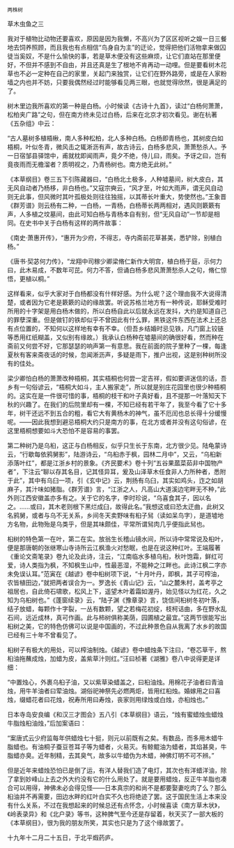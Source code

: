     两株树 

   草木虫鱼之三

   我对于植物比动物还要喜欢，原因是因为我懒，不高兴为了区区视听之娱一日三餐地去饲养照顾，而且我也有点相信“鸟身自为主”的迂论，觉得把他们活物拿来做囚徒当奚奴，不是什么愉快的事，若是草木便没有这些麻烦，让它们直站在那里便好，不但并不感到不自由，并且还真是生了根地不肯再动一动哩。但是要看树木花草也不必一定种在自己的家里，关起门来独赏，让它们在野外路旁，或是在人家粉墙之内也并不妨，只要我偶然经过时能够看见两三眼，也就觉得欣然，很是满足的了。

   树木里边我所喜欢的第一种是白杨。小时候读《古诗十九首》，读过“白杨何萧萧，松柏夹广路”之句，但在南方终未见过白杨，后来在北京才初次看见。谢在杭著《五杂组》中云：

   “古人墓树多植梧楸，南人多种松柏，北人多种白杨。白杨即青杨也，其树皮白如梧桐，叶似冬青，微风击之辄淅沥有声，故古诗云，白杨多悲风，萧萧愁杀人。予一日宿邹县驿馆中，甫就枕即闻雨声，竟夕不绝，侍儿曰，雨矣。予讶之曰，岂有竟夜雨而无檐溜者？质明视之，乃青杨树也。南方绝无此树。”

   《本草纲目》卷三五下引陈藏器曰，“白杨北土极多，人种墟墓间，树大皮白，其无风自动者乃杨栘，非白杨也。”又寇宗奭云，“风才至，叶如大雨声，谓无风自动则无此事，但风微时其叶孤极处则往往独摇，以其蒂长叶重大，势使然也。”王象晋《群芳谱》则云杨有二种，一白杨，一青杨，白杨蒂长两两相对，遇风则簌簌有声，人多植之坟墓间，由此可知白杨与青杨本自有别，但“无风自动”一节却是相同。在史书中关于白杨有这样的两件故事：

   《南史·萧惠开传》，“惠开为少府，不得志，寺内斋前花草甚美，悉铲除，别植白杨。”

   《唐书·契苾何力传》，“龙翔中司稼少卿梁脩仁新作大明宫，植白杨于庭，示何力曰，此木易成，不数年可芘。何力不答，但诵白杨多悲风萧萧愁杀人之句，脩仁惊悟，更植以桐。”

   这样看来，似乎大家对于白杨都没有什样好感。为什么呢？这个理由我不大说得清楚，或者因为它老是簌簌的动的缘故罢。听说苏格兰地方有一种传说，耶稣受难时所用的十字架是用白杨木做的，所以白杨自此以后就永远在发抖，大约是知道自己的罪孽深重。但是做钉的铁却似乎不曾因此有什么罪，黑铁这件东西在法术上还总有点位置的，不知何以这样地有幸有不幸。（但吾乡结婚时忌见铁，凡门窗上铰链等悉用红纸糊盖，又似别有缘故。）我承认白杨种在墟墓间的确很好看，然而种在斋前又何尝不好，它那瑟瑟的响声第一有意思。我在前面的院子里种了一棵，每逢夏秋有客来斋夜话的时候，忽闻淅沥声，多疑是雨下，推户出视，这是别种树所没有的佳处。

   梁少卿怕白杨的萧萧改种梧桐，其实梧桐也何尝一定吉祥，假如要讲迷信的话，吾乡有一句俗谚云，“梧桐大如斗，主人搬家走”，所以就是别庄花园里也很少种梧桐的。这实在是一件很可惜的事，梧桐的枝干和叶子真好看，且不提那一叶落知天下秋的兴趣了。在我们的后院里却有一棵，不知已经有若干年了，我至今看了它十多年，树干还远不到五合的粗，看它大有黄杨木的神气，虽不厄闰也总长得十分缓慢呢。——因此我想到避忌梧桐大约只是南方的事，在北方或者并没有这句俗谚，在这里梧桐想要如斗大恐怕不是容易的事罢。

   第二种树乃是乌桕，这正与白杨相反，似乎只生长于东南，北方很少见。陆龟蒙诗云，“行歇每依鸦舅影”，陆游诗云，“乌桕赤于枫，园林二月中”，又云，“乌桕新添落叶红”，都是江浙乡村的景象。《齐民要术》卷十列“五谷果蓏菜茹非中国物产者”，下注云“聊以存其名目，记其怪异耳，爰及山泽草木任食非人力所种者，悉附于此”，其中有乌臼一项，引《玄中记》云，荆扬有乌臼，其实如鸡头，迮之如胡麻子，其汁味如猪脂。《群芳谱》言，“江浙之人，凡高山大道溪边宅畔无不种，”此外则江西安徽盖亦多有之。关于它的名字，李时珍说，“乌喜食其子，因以名之。……或曰，其木老则根下黑烂成臼，故得此名。”我想这或曰恐太迂曲，此树又名鸦舅，或者与乌不无关系，乡间冬天卖野味有桕子舃（读如呆鸟字），是道墟地方名物，此物殆是乌类乎，但是其味颇佳，平常所谓舃肉几乎便指此舃也。

   桕树的特色第一在叶，第二在实。放翁生长稽山镜水间，所以诗中常常说及桕叶，便是那唐朝的张继寒山寺诗所云江枫渔火对愁眠，也是在说这种红叶。王端履著《重论文斋笔录》卷九论及此诗，注云，“江南临水多植乌桕，秋叶饱霜，鲜红可爱，诗人类指为枫，不知枫生山中，性最恶湿，不能种之江畔也。此诗江枫二字亦未免误认耳。”范寅在《越谚》卷中桕树项下说，“十月叶丹，即枫，其子可榨油，农皆植田边，”就把两者误合为一。罗逸长《青山记》云，“山之麓朱村，盖考亭之祖居也，自此倚石啸歌，松风上下，遥望木叶着霜如渥丹，始见怪以为红花，久之知为乌桕树也。”《蓬窗续录》云，“陆子渊《豫章录》言，饶信间桕树冬初叶落，结子放蜡，每颗作十字裂，一丛有数颗，望之若梅花初绽，枝柯诘曲，多在野水乱石间，远近成林，真可作画。此与柿树俱称美荫，园圃植之最宜。”这两节很能写出桕树之美，它的特色仿佛可以说是中国画的，不过此种景色自从我离了水乡的故国已经有三十年不曾看见了。

   桕树子有极大的用处，可以榨油制烛。《越谚》卷中蜡烛条下注曰，“卷芯草干，熬桕油拖蘸成烛，加蜡为皮，盖紫草汁则红。”汪曰桢著《湖雅》卷八中说得更是详细：

   “中置烛心，外裹乌桕子油，又以紫草染蜡盖之，曰桕油烛。用棉花子油者曰青油烛，用牛羊油者曰荤油烛。湖俗祀神祭先必燃两炬，皆用红桕烛。婚嫁用之曰喜烛，缀蜡花者曰花烛，祝寿所用曰寿烛，丧家则用绿烛或白烛，亦桕烛也。”

   日本寺岛安良编《和汉三才图会》五八引《本草纲目》语云，“烛有蜜蜡烛虫蜡烛牛脂烛桕油烛，”后加案语曰：

   “案唐式云少府监每年供蜡烛七十挺，则元以前既有之矣。有数品，而多用木蜡牛脂蜡也。有油桐子蚕豆苍耳子等为蜡者，火易灭。有鲸鲲油为蜡者，其焰甚臭，牛脂蜡亦臭。近年制精，去其臭气，故多以牛蜡伪为木蜡，神佛灯明不可不辨。”

   但是近年来蜡烛恐怕已是倒了运，有洋人替我们造了电灯，其次也有洋蜡洋油，除了拿到妙峰山上去之外大约没有它的什么用处了。就是要用蜡烛，反正牛羊脂也凑合可以用得，神佛未必会得见怪——日本真宗的和尚不是都要娶妻吃肉了么？那么桕油并不再需要，田边水畔的红叶白实不久也将绝迹了罢。这于国民生活上本来没有什么关系，不过在我想起来的时候总还有点怀念，小时候喜读《南方草木状》，《岭表录异》和《北户录》等书，这种脾气至今还是存留着，秋天买了一部大板的《本草纲目》，很为我的朋友所笑，其实也只是为了这个缘故罢了。

   十九年十二月二十五日，于北平煆药庐。

